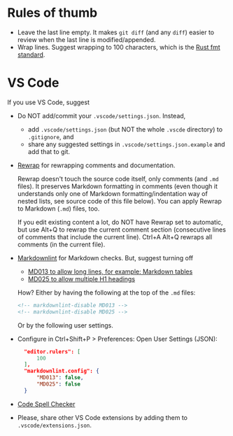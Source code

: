 # Rules of thumb

- Leave the last line empty. It makes `git diff` (and any `diff`) easier to review when the last
  line is modified/appended.
- Wrap lines. Suggest wrapping to 100 characters, which is the [Rust fmt
  standard](https://rust-lang.github.io/rustfmt/?version=master&search=#max_width).

# VS Code

If you use VS Code, suggest

- Do NOT add/commit your `.vscode/settings.json`. Instead,
  - add `.vscode/settings.json` (but NOT the whole `.vscde` directory) to `.gitignore`, and
  - share any suggested settings in `.vscode/settings.json.example` and add that to git.
  
- [Rewrap](https://marketplace.visualstudio.com/items?itemName=stkb.rewrap) for rewrapping comments
  and documentation.
  
  Rewrap doesn't touch the source code itself, only comments (and `.md` files). It preserves
  Markdown formatting in comments (even though it understands only one of Markdown
  formatting/indentation way of nested lists, see source code of this file below). You can apply
  Rewrap to Markdown (`.md`) files, too.
  
  If you edit existing content a lot, do NOT have Rewrap set to automatic, but use Alt+Q to rewrap
  the current comment section (consecutive lines of comments that include the current line). Ctrl+A
  Alt+Q rewraps all comments (in the current file).
  
- [Markdownlint](https://marketplace.visualstudio.com/items?itemName=DavidAnson.vscode-markdownlint)
  for Markdown checks. But, suggest turning off
  
  - [MD013 to allow long lines, for example: Markdown
tables](https://github.com/DavidAnson/markdownlint/blob/main/doc/md013.md)
  - [MD025 to allow multiple H1
headings](https://github.com/DavidAnson/markdownlint/blob/main/doc/md025.md)
  
  How? Either by having the following at the top of the `.md` files:
  
  ```html
  <!-- markdownlint-disable MD013 -->
  <!-- markdownlint-disable MD025 -->
  ```
  
  Or by the following user settings.
  
- Configure in Ctrl+Shift+P > Preferences: Open User Settings (JSON):
  
  ```json
    "editor.rulers": [
        100
    ],
    "markdownlint.config": {
        "MD013": false,
        "MD025": false
    }
  ```
  
- [Code Spell
  Checker](https://marketplace.visualstudio.com/items?itemName=streetsidesoftware.code-spell-checker)

- Please, share other VS Code extensions by adding them to `.vscode/extensions.json`.

